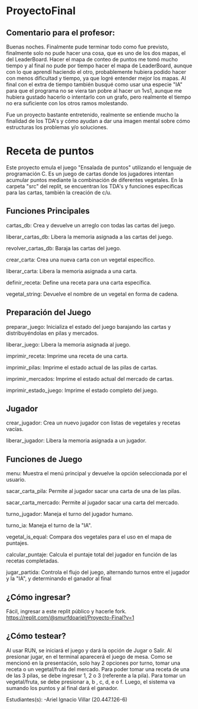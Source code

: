 # ProyectoFinal
## Comentario para el profesor:
Buenas noches. Finalmente pude terminar todo como fue previsto, finalmente solo no pude hacer una cosa, que es uno de los dos mapas, el del LeaderBoard. Hacer el mapa de conteo de puntos me tomó mucho tiempo y al final no pude por tiempo hacer el mapa de LeaderBoard, aunque con lo que aprendí haciendo el otro, probablemente hubiera podido hacer con menos dificultad y tiempo, ya que logré entender mejor los mapas. Al final con el extra de tiempo también busqué como usar una especie "IA" para que el programa no se viera tan pobre al hacer un 1vs1, aunque me hubiera gustado hacerlo o intentarlo con un grafo, pero realmente el tiempo no era suficiente con los otros ramos molestando. 

Fue un proyecto bastante entretenido, realmente se entiende mucho la finalidad de los TDA's y cómo ayudan a dar una imagen mental sobre cómo estructuras los problemas y/o soluciones. 
# Receta de puntos

Este proyecto emula el juego "Ensalada de puntos" utilizando el lenguaje de programación C. Es un juego de cartas donde los jugadores intentan acumular puntos mediante la combinación de diferentes vegetales.
En la carpeta "src" del replit, se encuentran los TDA's y funciones específicas para las cartas, también la creación de c/u.
## Funciones Principales

cartas_db: Crea y devuelve un arreglo con todas las cartas del juego.

liberar_cartas_db: Libera la memoria asignada a las cartas del juego.

revolver_cartas_db: Baraja las cartas del juego.

crear_carta: Crea una nueva carta con un vegetal específico.

liberar_carta: Libera la memoria asignada a una carta.

definir_receta: Define una receta para una carta específica.

vegetal_string: Devuelve el nombre de un vegetal en forma de cadena.

## Preparación del Juego

preparar_juego: Inicializa el estado del juego barajando las cartas y distribuyéndolas en pilas y mercados.

liberar_juego: Libera la memoria asignada al juego.

imprimir_receta: Imprime una receta de una carta.

imprimir_pilas: Imprime el estado actual de las pilas de cartas.

imprimir_mercados: Imprime el estado actual del mercado de cartas.

imprimir_estado_juego: Imprime el estado completo del juego.

## Jugador
crear_jugador: Crea un nuevo jugador con listas de vegetales y recetas vacías.

liberar_jugador: Libera la memoria asignada a un jugador.

## Funciones de Juego
menu: Muestra el menú principal y devuelve la opción seleccionada por el usuario.

sacar_carta_pila: Permite al jugador sacar una carta de una de las pilas.

sacar_carta_mercado: Permite al jugador sacar una carta del mercado.

turno_jugador: Maneja el turno del jugador humano.

turno_ia: Maneja el turno de la "IA".

vegetal_is_equal: Compara dos vegetales para el uso en el mapa de puntajes.

calcular_puntaje: Calcula el puntaje total del jugador en función de las recetas completadas.

jugar_partida: Controla el flujo del juego, alternando turnos entre el jugador y la "IA", y determinando el ganador al final


## ¿Cómo ingresar?
Fácil, ingresar a este replit público y hacerle fork. https://replit.com/@smurfdoariel/Proyecto-Final?v=1

## ¿Cómo testear?
Al usar RUN, se iniciará el juego y dará la opción de Jugar o Salir. Al presionar jugar, en el terminal aparecerá el juego de mesa. Como se mencionó en la presentación, solo hay 2 opciones por turno, tomar una receta o un vegetal/fruta del mercado. 
Para poder tomar una receta de una de las 3 pilas, se debe ingresar 1, 2 o 3 (referente a la pila). Para tomar un vegetal/fruta, se debe presionar a, b , c, d, e o f. Luego, el sistema va sumando los puntos y al final dará el ganador.

Estudiantes(s): -Ariel Ignacio Villar (20.447.126-6)
